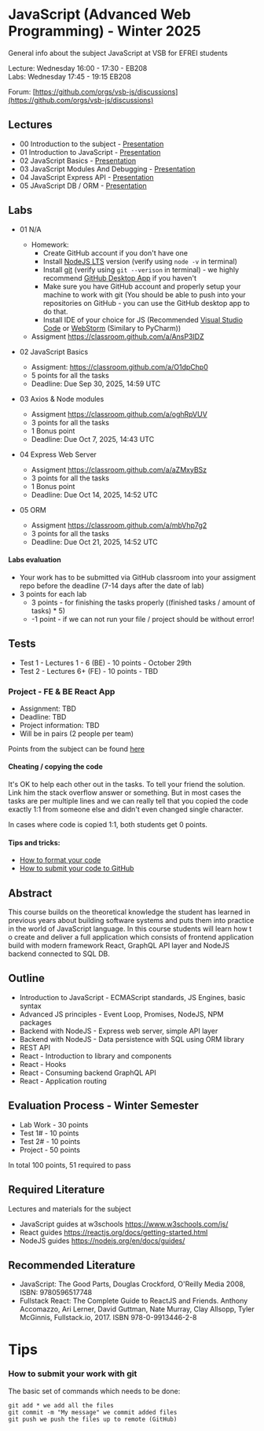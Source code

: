 # JavaScript (Advanced Web Programming) - Winter 2025
General info about the subject JavaScript at VSB for EFREI students

Lecture: Wednesday 16:00 - 17:30 - EB208  
Labs: Wednesday 17:45 - 19:15 EB208

Forum: [https://github.com/orgs/vsb-js/discussions](https://github.com/orgs/vsb-js/discussions)

## Lectures
- 00 Introduction to the subject - [Presentation](https://docs.google.com/presentation/d/10Y7u35mF8S32uy942o9mtZNLY0iJNgf1WloEZlPWZsM/edit?usp=sharing)
- 01 Introduction to JavaScript - [Presentation](https://docs.google.com/presentation/d/1CAApESNhalJbIfRwQtjunGFLzTpUh--O9_KV7pmEFaM/edit?usp=sharing)
- 02 JavaScript Basics - [Presentation](https://docs.google.com/presentation/d/1h0pjfksLmPbtpQ1hZddxFFiONCChRvZb7Tl1JbGmnYc/edit?usp=sharing)
- 03 JavaScript Modules And Debugging - [Presentation](https://docs.google.com/presentation/d/1TZAWmevqWaCagwe491Que-kAPpnZkpjk9c-rIftwn5c/edit?usp=sharing)
- 04 JavaScript Express API - [Presentation](https://docs.google.com/presentation/d/10gENAJwx_PsTrDARwKeft9ybYOZeeW-MuYvbdMr01MM/edit?usp=sharing)
- 05 JAvaScript DB / ORM - [Presentation](https://docs.google.com/presentation/d/1gU700FiIL7PTGv4XxUYFMGZCXe98U-0-9WnD0oluN5M/edit?usp=drive_link)

## Labs
- 01 N/A
  -  Homework:
      - Create GitHub account if you don't have one
      - Install [NodeJS LTS](https://nodejs.org/en/) version (verify using `node -v` in terminal)
      - Install [git](https://desktop.github.com/) (verify using `git --verison` in terminal) - we highly recommend [GitHub Desktop App](https://desktop.github.com/) if you haven't 
      - Make sure you have GitHub account and properly setup your machine to work with git (You should be able to push into your repositories on GitHub - you can use the GitHub desktop app to do that.
      - Install IDE of your choice for JS (Recommended [Visual Studio Code](https://code.visualstudio.com/) or [WebStorm](https://www.jetbrains.com/webstorm/) (Similary to PyCharm))
  -  Assigment https://classroom.github.com/a/AnsP3IDZ
- 02 JavaScript Basics
  - Assigment: https://classroom.github.com/a/O1dpChp0
  - 5 points for all the tasks
  - Deadline: Due Sep 30, 2025, 14:59 UTC
 
- 03 Axios & Node modules
  - Assigment https://classroom.github.com/a/oghRpVUV
  - 3 points for all the tasks
  - 1 Bonus point
  - Deadline: Due Oct 7, 2025, 14:43 UTC

- 04 Express Web Server
  - Assigment https://classroom.github.com/a/aZMxyBSz
  - 3 points for all the tasks
  - 1 Bonus point
  - Deadline: Due Oct 14, 2025, 14:52 UTC

- 05 ORM
  - Assigment https://classroom.github.com/a/mbVhp7g2
  - 3 points for all the tasks
  - Deadline: Due Oct 21, 2025, 14:52 UTC  


#### Labs evaluation
- Your work has to be submitted via GitHub classroom into your assigment repo before the deadline (7-14 days after the date of lab)
- 3 points for each lab 
  - 3 points - for finishing the tasks properly ((finished tasks / amount of tasks) * 5)
  - -1 point - if we can not run your file / project should be without error! 

## Tests
- Test 1 - Lectures 1 - 6 (BE) - 10 points - October 29th
- Test 2 - Lectures 6+ (FE) - 10 points - TBD

### Project - FE & BE React App
- Assignment: TBD
- Deadline: TBD
- Project information: TBD
- Will be in pairs (2 people per team)   

Points from the subject can be found [here](https://docs.google.com/spreadsheets/d/1y8sAGf8mRh1jnmknFKiL5ddiNF440cPUH_HCCoTiA0I/edit?usp=sharing)

  
#### Cheating / copying the code
It's OK to help each other out in the tasks. To tell your friend the solution. Link him the stack overflow answer or something. But in most cases the tasks are per multiple lines and we can really tell that you copied the code exactly 1:1 from someone else and didn't even changed single character.

In cases where code is copied 1:1, both students get 0 points.

#### Tips and tricks:
- [How to format your code](https://github.com/vsb-js/forum-2021-winter/discussions/2)
- [How to submit your code to GitHub](https://github.com/vsb-js/forum-2023-winter/discussions/3)


## Abstract
This course builds on the theoretical knowledge the student has learned in previous years about building software systems and puts them into practice in the world of JavaScript language. In this course students will learn how t
o create and deliver a full application which consists of frontend application build with modern framework React, GraphQL API layer and NodeJS backend connected to SQL DB.

## Outline
- Introduction to JavaScript - ECMAScript standards, JS Engines, basic syntax
- Advanced JS principles - Event Loop, Promises, NodeJS, NPM packages
- Backend with NodeJS - Express web server, simple API layer
- Backend with NodeJS - Data persistence with SQL using ORM library
- REST API
- React - Introduction to library and components
- React - Hooks
- React - Consuming backend GraphQL API
- React - Application routing 


## Evaluation Process - Winter Semester
- Lab Work - 30 points
- Test 1# - 10 points
- Test 2# - 10 points
- Project - 50 points

In total 100 points, 51 required to pass 

## Required Literature
Lectures and materials for the subject  
- JavaScript guides at w3schools https://www.w3schools.com/js/  
- React guides https://reactjs.org/docs/getting-started.html  
- NodeJS guides https://nodejs.org/en/docs/guides/

## Recommended Literature
- JavaScript: The Good Parts, Douglas Crockford, O'Reilly Media 2008, ISBN: 9780596517748
- Fullstack React: The Complete Guide to ReactJS and Friends. Anthony Accomazzo, Ari Lerner, David Guttman, Nate Murray, Clay Allsopp, Tyler McGinnis, Fullstack.io, 2017.  ISBN 978-0-9913446-2-8

# Tips 

### How to submit your work with git
The basic set of commands which needs to be done:
```
git add * we add all the files
git commit -m "My message" we commit added files
git push we push the files up to remote (GitHub)
```
